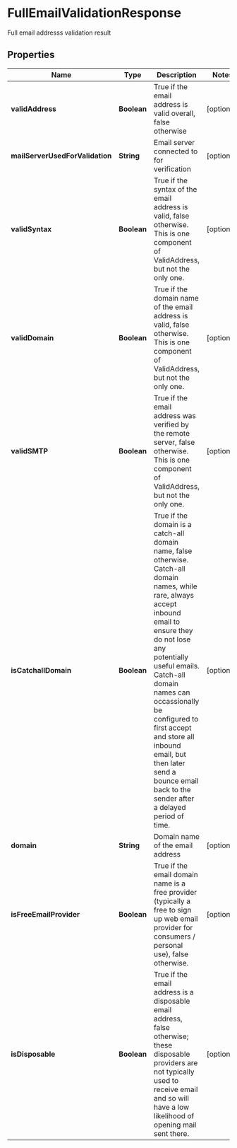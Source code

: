 

# FullEmailValidationResponse

Full email addresss validation result

## Properties

| Name | Type | Description | Notes |
|------------ | ------------- | ------------- | -------------|
|**validAddress** | **Boolean** | True if the email address is valid overall, false otherwise |  [optional] |
|**mailServerUsedForValidation** | **String** | Email server connected to for verification |  [optional] |
|**validSyntax** | **Boolean** | True if the syntax of the email address is valid, false otherwise.  This is one component of ValidAddress, but not the only one. |  [optional] |
|**validDomain** | **Boolean** | True if the domain name of the email address is valid, false otherwise.  This is one component of ValidAddress, but not the only one. |  [optional] |
|**validSMTP** | **Boolean** | True if the email address was verified by the remote server, false otherwise.  This is one component of ValidAddress, but not the only one. |  [optional] |
|**isCatchallDomain** | **Boolean** | True if the domain is a catch-all domain name, false otherwise.  Catch-all domain names, while rare, always accept inbound email to ensure they do not lose any potentially useful emails.  Catch-all domain names can occassionally be configured to first accept and store all inbound email, but then later send a bounce email back to the sender after a delayed period of time. |  [optional] |
|**domain** | **String** | Domain name of the email address |  [optional] |
|**isFreeEmailProvider** | **Boolean** | True if the email domain name is a free provider (typically a free to sign up web email provider for consumers / personal use), false otherwise. |  [optional] |
|**isDisposable** | **Boolean** | True if the email address is a disposable email address, false otherwise; these disposable providers are not typically used to receive email and so will have a low likelihood of opening mail sent there. |  [optional] |



